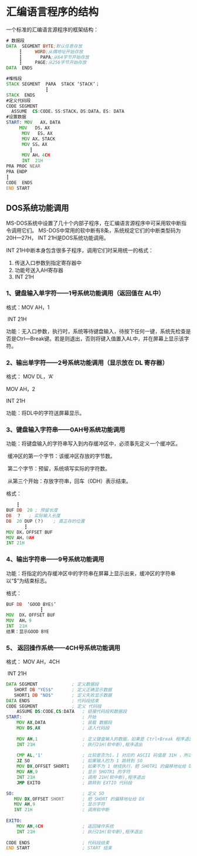 # **汇编语言程序的结构**

一个标准的汇编语言源程序的框架结构：

 ```asm
# 数据段
DATA  SEGMENT BYTE;默认任意存放
      ┇	    WORD;从偶地址开始存放
      ┇       PAPA;从64字节开始存放
      ┇	    PAGE;从256字节开始存放
DATA  ENDS

#堆栈段
STACK SEGMENT  PARA  STACK ‘STACK’；
                ┇							 
STACK  ENDS
#定义代码段
CODE SEGMENT				
   ASSUME  CS:CODE，SS:STACK，DS:DATA，ES: DATA
#设置数据
START: MOV   AX，DATA
	  MOV   DS，AX
       MOV   ES，AX
       MOV AX，STACK 
       MOV SS，AX					      
          ┇
       MOV AH，4CH
       INT  21H
PRA PROC NEAR						   
PRA ENDP
 ┇	
CODE  ENDS						                
END START
 ```



## DOS系统功能调用

   MS-DOS系统中设置了几十个内部子程序，在汇编语言源程序中可采用软中断指令调用它们。 MS-DOS中常用的软中断有8条，系统规定它们的中断类型码为20H—27H， INT 21H是DOS系统功能调用。

  INT 21H中断本身包含很多子程序，调用它们时采用统一的格式：

1. 传送入口参数到指定寄存器中
2. 功能号送入AH寄存器
3. INT 21H

### 1、键盘输入单字符——1号系统功能调用（返回值在 AL中）

  格式：MOV AH，1

​        INT  21H

 功能：无入口参数，执行时，系统等待键盘输入，待按下任何一键，系统先检查是否是Ctrl—Break键。若是则退出，否则将键入值置入AL中，并在屏幕上显示该字符。

### 2、输出单字符——2号系统功能调用（显示放在 DL 寄存器）

 格式： MOV DL，‘A’

   MOV AH，2

   INT  21H 

功能：将DL中的字符送屏幕显示。

### 3、键盘输入字符串——0AH号系统功能调用

功能：将键盘输入的字符串写入到内存缓冲区中，必须事先定义一个缓冲区。

​	缓冲区的第一个字节：该缓冲区存放的字节数。

​     第二个字节：预留，系统填写实际的字符数。

​    从第三个开始：存放字符串，回车（0DH）表示结束。

格式：     

```asm
	┇
BUF DB  20 ; 预留长度
DB  ？	; 实际输入长度
DB  20 DUP（？）	; 真正存的位置
	   ┇ 
MOV DX，OFFSET BUF
MOV AH，0AH
INT 21H 
```

### 4、输出字符串——9号系统功能调用

 功能：将指定的内存缓冲区中的字符串在屏幕上显示出来，缓冲区的字符串以“$”为结束标志。

  格式：

```asm
BUF DB  ‘GOOD BYE$’
             ┇
MOV  DX，OFFSET BUF
MOV  AH，9
INT  21H
结果：显示GOOD BYE
```

### 5、  返回操作系统——4CH号系统功能调用

格式：  MOV AH，4CH

​    INT  21H

```asm
DATA SEGMENT             ; 定义数据段
   SHORT DB "YES$"       ; 定义正确显示数据
   SHORT1 DB "NO$"       ; 定义失败显示数据
DATA ENDS                ; 代码段结束
CODE SEGMENT             ; 定义 代码段
    ASSUME DS:CODE,CS:DATA   ; 链接代码段和数据段
START:                       ; 开始
    MOV AX,DATA              ; 装载 数据段
    MOV DS,AX                ; 送入代码段
    
    MOV AH,1                 ; 定义键盘输入的数据，如果是 Ctrl+Break 程序退出
    INT 21H                  ; 执行21H(软中断),程序退出
    
    CMP AL,'1'               ; 比较是否为1，1 对应的 ASCII 码值是 31H ，所以放到低八位
    JZ SO                    ; 如果输入的为 1 跳转到 SO
    MOV DX,OFFSET SHORT1     ; 如果不为 1 继续执行，把 SHOTR1 的偏移地址给 DX
    MOV AH,9                 ; 显示 SHOTR1 的字符
    INT 21H                  ; 调用 21H(软中断),程序退出
    JMP EXITO                ; 跳转到 EXTIO 代码段

SO:                          ; 定义 SO
   MOV DX,OFFSET SHORT       ; 把 SHORT 的偏移地址给 DX
   MOV AH,9                  ; 显示字符
   INT 21H                   ; 调用软中断
   
EXITO:
    MOV AH,4CH               ; 返回操作系统
    INT 21H                  ; 执行21H(软中断),程序退出
                                    
CODE ENDS                    ; 代码段结束
END START                    ; START 结束
```



# 
